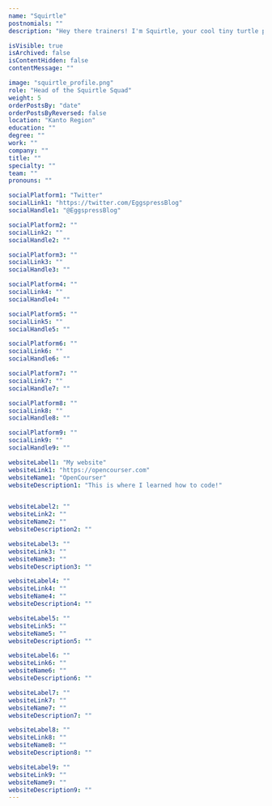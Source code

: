 ```yaml
---
name: "Squirtle"
postnomials: ""
description: "Hey there trainers! I'm Squirtle, your cool tiny turtle pokemon pal. I was born and raised in a nice little pond but now I'm a full time adventurer!"

isVisible: true
isArchived: false
isContentHidden: false
contentMessage: ""

image: "squirtle_profile.png"
role: "Head of the Squirtle Squad"
weight: 5
orderPostsBy: "date"
orderPostsByReversed: false
location: "Kanto Region"
education: ""
degree: ""
work: ""
company: ""
title: ""
specialty: ""
team: ""
pronouns: ""

socialPlatform1: "Twitter"
socialLink1: "https://twitter.com/EggspressBlog"
socialHandle1: "@EggspressBlog"

socialPlatform2: ""
socialLink2: ""
socialHandle2: ""

socialPlatform3: ""
socialLink3: ""
socialHandle3: ""

socialPlatform4: ""
socialLink4: ""
socialHandle4: ""

socialPlatform5: ""
socialLink5: ""
socialHandle5: ""

socialPlatform6: ""
socialLink6: ""
socialHandle6: ""

socialPlatform7: ""
socialLink7: ""
socialHandle7: ""

socialPlatform8: ""
socialLink8: ""
socialHandle8: ""

socialPlatform9: ""
socialLink9: ""
socialHandle9: ""

websiteLabel1: "My website"
websiteLink1: "https://opencourser.com"
websiteName1: "OpenCourser"
websiteDescription1: "This is where I learned how to code!"


websiteLabel2: ""
websiteLink2: ""
websiteName2: ""
websiteDescription2: ""

websiteLabel3: ""
websiteLink3: ""
websiteName3: ""
websiteDescription3: ""

websiteLabel4: ""
websiteLink4: ""
websiteName4: ""
websiteDescription4: ""

websiteLabel5: ""
websiteLink5: ""
websiteName5: ""
websiteDescription5: ""

websiteLabel6: ""
websiteLink6: ""
websiteName6: ""
websiteDescription6: ""

websiteLabel7: ""
websiteLink7: ""
websiteName7: ""
websiteDescription7: ""

websiteLabel8: ""
websiteLink8: ""
websiteName8: ""
websiteDescription8: ""

websiteLabel9: ""
websiteLink9: ""
websiteName9: ""
websiteDescription9: ""
---
```

